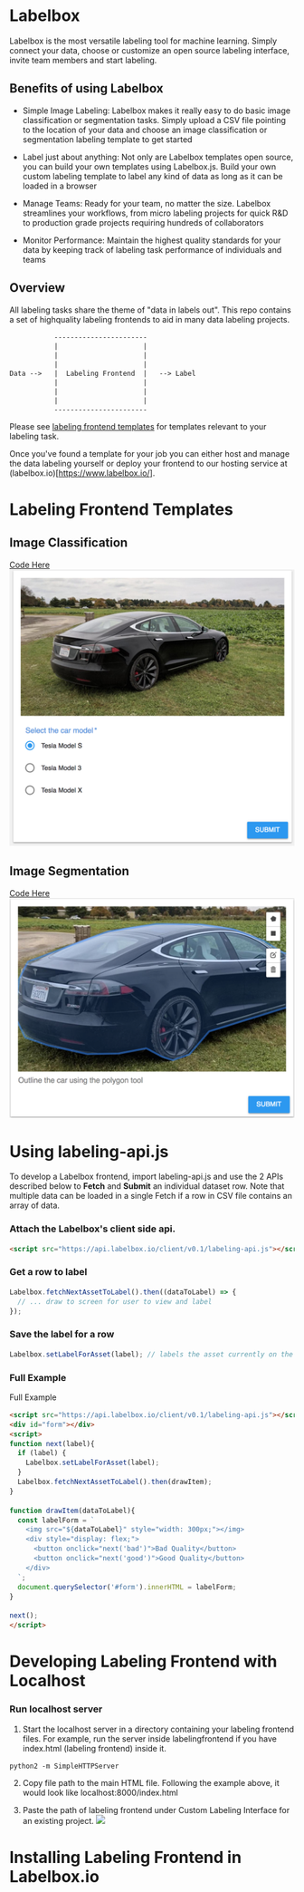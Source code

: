 # Labelbox
Labelbox is the most versatile labeling tool for machine learning. Simply connect your data, choose or customize an open source labeling interface, invite team members and start labeling.

## Benefits of using Labelbox
- Simple Image Labeling: Labelbox makes it really easy to do basic image classification or segmentation tasks. Simply upload a CSV file pointing to the location of your data and choose an image classification or segmentation labeling template to get started

- Label just about anything: Not only are Labelbox templates open source, you can build your own templates using Labelbox.js. Build your own custom labeling template to label any kind of data as long as it can be loaded in a browser

- Manage Teams: Ready for your team, no matter the size. Labelbox streamlines your workflows, from micro labeling projects for quick R&D to production grade projects requiring hundreds of collaborators
- Monitor Performance: Maintain the highest quality standards for your data by keeping track of labeling task performance of individuals and teams

## Overview
All labeling tasks share the theme of "data in labels out". This repo contains a set of highquality labeling frontends to aid in many data labeling projects.

```
           -----------------------
           |                     |
           |                     |
           |                     |
Data -->   |  Labeling Frontend  |   --> Label
           |                     |
           |                     |
           |                     |
           -----------------------
```

Please see [labeling frontend templates](#labeling-frontend-templates) for templates relevant to your labeling task.

Once you've found a template for your job you can either host and manage the data labeling yourself or deploy your frontend to our hosting service at (labelbox.io)[https://www.labelbox.io/].


# Labeling Frontend Templates

## Image Classification

[Code Here](https://github.com/Labelbox/Labelbox/tree/master/templates/image-classification)
![images/classification.png](./images/classification.png)

## Image Segmentation

[Code Here](https://github.com/Labelbox/Labelbox/tree/master/templates/image-segmentation)
![images/segmentation.png](./images/segmentation.png)


# Using labeling-api.js
To develop a Labelbox frontend, import labeling-api.js and use the 2 APIs described below to **Fetch** and **Submit** an individual dataset row. Note that multiple data can be loaded in a single Fetch if a row in CSV file contains an array of data. 

### Attach the Labelbox's client side api.

```html
<script src="https://api.labelbox.io/client/v0.1/labeling-api.js"></script>
```

### Get a row to label

```javascript
Labelbox.fetchNextAssetToLabel().then((dataToLabel) => {
  // ... draw to screen for user to view and label
});
```

### Save the label for a row

```javascript
Labelbox.setLabelForAsset(label); // labels the asset currently on the screen
```

### Full Example
Full Example

```html
<script src="https://api.labelbox.io/client/v0.1/labeling-api.js"></script>
<div id="form"></div>
<script>
function next(label){
  if (label) {
    Labelbox.setLabelForAsset(label);
  }
  Labelbox.fetchNextAssetToLabel().then(drawItem);
}

function drawItem(dataToLabel){
  const labelForm = `
    <img src="${dataToLabel}" style="width: 300px;"></img>
    <div style="display: flex;">
      <button onclick="next('bad')">Bad Quality</button>
      <button onclick="next('good')">Good Quality</button>
    </div>
  `;
  document.querySelector('#form').innerHTML = labelForm;
}

next();
</script>
```

# Developing Labeling Frontend with Localhost

### Run localhost server 
1. Start the localhost server in a directory containing your labeling frontend files. For example, run the server inside labelingfrontend if you have index.html (labeling frontend) inside it. 
```
python2 -m SimpleHTTPServer
```
2. Copy file path to the main HTML file. Following the example above, it would look like localhost:8000/index.html

3. Paste the path of labeling frontend under Custom Labeling Interface for an existing project. 
![](https://s3-us-west-2.amazonaws.com/labelbox/localhost_frontend.png)


# Installing Labeling Frontend in Labelbox.io


